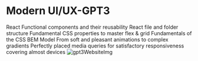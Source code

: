 # Modern UI/UX-GPT3
React Functional components and their reusability React file and folder structure Fundamental CSS properties to master flex & grid Fundamentals of the CSS BEM Model From soft and pleasant animations to complex gradients Perfectly placed media queries for satisfactory responsiveness covering almost devices
![gpt3WebsiteImg](https://user-images.githubusercontent.com/110454864/210800535-5db5583f-dcc6-44ed-86e5-496bafc32a1a.PNG)
